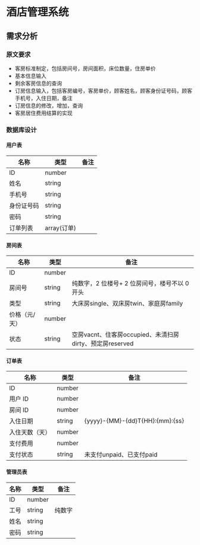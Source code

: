 # 酒店管理系统

## 需求分析

### 原文要求

- 客房标准制定，包括房间号，房间面积，床位数量，住房单价
- 基本信息输入
- 剩余客房信息的查询
- 订房信息输入，包括客房编号，客房单价，顾客姓名，顾客身份证号码，顾客手机号，入住日期，备注
- 订房信息的修改，增加，查询
- 客房居住费用结算的实现

### 数据库设计

#### 用户表

| 名称    | 类型        | 备注  |
|-------|-----------|-----|
| ID    | number    |     |
| 姓名    | string    |     |
| 手机号   | string    |     |
| 身份证号码 | string    |     |
| 密码    | string    |     |
| 订单列表  | array(订单) |     |

#### 房间表

| 名称      | 类型     | 备注                                        |
|---------|--------|-------------------------------------------|
| ID      | number |                                           |
| 房间号     | string | 纯数字，2 位楼号+ 2 位房间号，楼号不以 0 开头               |
| 类型      | string | 大床房single、双床房twin、家庭房family               |
| 价格（元/天） | number |                                           |
| 状态      | string | 空房vacnt、住客房occupied、未清扫房dirty、预定房reserved |

#### 订单表

| 名称      | 类型     | 备注                              |
|---------|--------|---------------------------------|
| ID      | number |                                 |
| 用户 ID   | number |                                 |
| 房间 ID   | number |                                 |
| 入住日期    | string | {yyyy}-{MM}-{dd}T{HH}:{mm}:{ss} |
| 入住天数（天） | number |                                 |
| 支付费用    | number |                                 |
| 支付状态    | string | 未支付unpaid、已支付paid               |

#### 管理员表

| 名称  | 类型     | 备注  |
|-----|--------|-----|
| ID  | number |     |
| 工号  | string | 纯数字 |
| 姓名  | string |     |
| 密码  | string |     |

